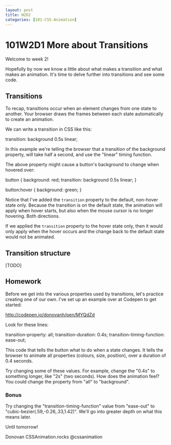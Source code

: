 ```yaml
---
layout: post
title: W2D2
categories: [101-CSS-Animation]
---
```


# 101W2D1 More about Transitions

Welcome to week 2!

Hopefully by now we know a little about what makes a transition and what makes an animation. It's time to delve further into transitions and see some code.

## Transitions

To recap, transitions occur when an element changes from one state to another. Your browser draws the frames between each state automatically to create an animation.

We can write a transition in CSS like this:

  transition: background 0.5s linear;

In this example we're telling the browser that a transition of the background property, will take half a second, and use the "linear" timing function.

The above property might cause a button's background to change when hovered over:

button {
  background: red;
  transition: background 0.5s linear;
}

button:hover {
  background: green;
}

Notice that I've added the `transition` property to the default, non-hover state only. Because the transition is on the default state, the animation will apply when hover starts, but also when the mouse cursor is no longer hovering. Both directions.

If we applied the `transition` property to the hover state only, then it would only apply when the hover occurs and the change back to the default state would not be animated.

## Transition structure

[TODO]

## Homework

Before we get into the various properties used by transitions, let's practice creating one of our own. I've set up an example over at Codepen to get started:

http://codepen.io/donovanh/pen/MYQdZd

Look for these lines:

  transition-property: all;
  transition-duration: 0.4s;
  transition-timing-function: ease-out;

This code that tells the button what to do when a state changes. It tells the browser to animate all properties (colours, size, position), over a duration of 0.4 seconds.

Try changing some of these values. For example, change the "0.4s" to something longer, like "2s" (two seconds). How does the animation feel? You could change the property from "all" to "background".

### Bonus

Try changing the "transition-timing-function" value from "ease-out" to "cubic-bezier(.59,-0.26,.33,1.42)". We'll go into greater depth on what this means later.

Until tomorrow!

Donovan
CSSAnimation.rocks
@cssanimation